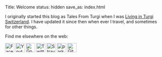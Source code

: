 Title: Welcome
status: hidden
save_as: index.html

<div class="row">
<div class="col-5">

<p>
I originally started this blog as Tales From Turgi when I was <a href="/tag/switzerland.html">Living in Turgi Switzerland</a>. I have updated it since then when ever I travel, and sometimes for other things.
</p>

</div><!-- /col -->
<aside class="col-3">

<div class="p-3 mb-3 bg-light rounded">
<p class="mb-0">Find me elsewhere on the web:
</p>
<p>

<a target="_new" href="http://www.facebook.com/alexguinane">
    <img width=30 height=30 alt="Facebook" src="/images/icons/facebook.png" /></a>

<a target="_new" href="http://www.youtube.com/user/aguin01">
    <img width=30 height=30 alt="Youtube" src="/images/icons/youtube.png" /></a>

<a target="_new" href="http://www.goodreads.com/aguin">
    <img width=30 height=30 alt="Goodreads"  src="/images/icons/goodreads.png" /></a>

<a target="_new" href="http://twitter.com/alexguinane">
    <img width=30 height=30 alt="Twitter"  src="/images/icons/twitter.png" /></a>

<a target="_new" href="https://www.strava.com/athletes/aguinane">
    <img width=30 height=30 alt="Strava"  src="/images/icons/strava.png" /></a>

<a target="_new" href="http://www.parkrun.com.au/results/athleteresultshistory/?athleteNumber=1694205">
    <img width=30 height=30 alt="parkrun"  src="/images/icons/parkrun.png" /></a>

<a target="_new" href="https://github.com/aguinane">
    <img width=30 height=30 alt="Github"  src="/images/icons/github.png" /></a>

</p>
</div>
</aside>

</div><!-- /row -->


